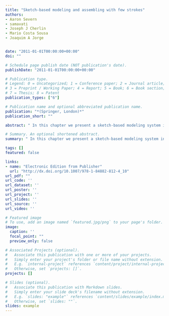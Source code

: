 ```yaml
---
title: "Sketch-based modeling and assembling with few strokes"
authors:
- Aaron Severn
- samavati
- Joseph J Cherlin
- Mario Costa Sousa
- Joaquim A Jorge


date: "2011-01-01T00:00:00+00:00"
doi: ""

# Schedule page publish date (NOT publication's date).
publishDate: "2011-01-01T00:00:00+00:00"

# Publication type.
# Legend: 0 = Uncategorized; 1 = Conference paper; 2 = Journal article;
# 3 = Preprint / Working Paper; 4 = Report; 5 = Book; 6 = Book section;
# 7 = Thesis; 8 = Patent
publication_types: ["6"]

# Publication name and optional abbreviated publication name.
publication: "*(Springer, London)*"
publication_short: ""

abstract: " In this chapter we present a sketch-based modeling system inspired by artistic illustration techniques. In traditional illustration, 3D forms are usually depicted by a series of drawing steps using few strokes. Artists initially draw the outline of the subject to show its overall 3D form and shape features. This initial outline usually describes very simple geometric forms. Outline details and internal lines are then progressively added to suggest features such as curvatures, wrinkles, slopes, folds, etc. In this vein, we developed methods to facilitate rapid modeling of a wide variety of free-form 3D objects, constructed, edited, transformed and assembled from just a few freely sketched strokes. We present two parametric surfaces, rotational and cross-sectional blending, constructed using two and three strokes, respectively. These surfaces can be deformed using a single stroke and modified by cross-section over-sketching …"

# Summary. An optional shortened abstract.
summary: " In this chapter we present a sketch-based modeling system inspired by artistic illustration techniques. In traditional illustration, 3D forms are usually depicted by a series of drawing steps using few strokes. Artists initially draw the outline of the subject to show its overall 3D form and shape features. This initial outline usually describes very simple geometric forms. Outline details and internal lines are then progressively added to suggest features such as curvatures, wrinkles, slopes, ..."

tags: []
featured: false

links:
- name: "Electronic Edition from Publisher"
  url: "http://dx.doi.org/10.1007/978-1-84882-812-4_10"
url_pdf: ""
url_code: ''
url_dataset: ''
url_poster: ''
url_project: ''
url_slides: ''
url_source: ''
url_video: ''

# Featured image
# To use, add an image named `featured.jpg/png` to your page's folder. 
image:
  caption: ''
  focal_point: ""
  preview_only: false

# Associated Projects (optional).
#   Associate this publication with one or more of your projects.
#   Simply enter your project's folder or file name without extension.
#   E.g. `internal-project` references `content/project/internal-project/index.md`.
#   Otherwise, set `projects: []`.
projects: []

# Slides (optional).
#   Associate this publication with Markdown slides.
#   Simply enter your slide deck's filename without extension.
#   E.g. `slides: "example"` references `content/slides/example/index.md`.
#   Otherwise, set `slides: ""`.
slides: example
---
```

